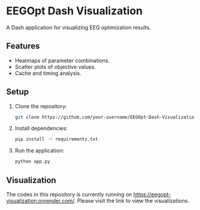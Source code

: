 # EEGOpt Dash Visualization
A Dash application for visualizing EEG optimization results.

## Features
- Heatmaps of parameter combinations.
- Scatter plots of objective values.
- Cache and timing analysis.

## Setup
1. Clone the repository:
   ```bash
   git clone https://github.com/your-username/EEGOpt-Dash-Visualization.git
   ```
2. Install dependencies:
   ```bash
   pip install -r requirements.txt
   ```
3. Run the application:
   ```bash
   python app.py
   ```
## Visualization
The codes in this repository is currently running on https://eegopt-visualization.onrender.com/. Please visit the link to view the visualizations. 
